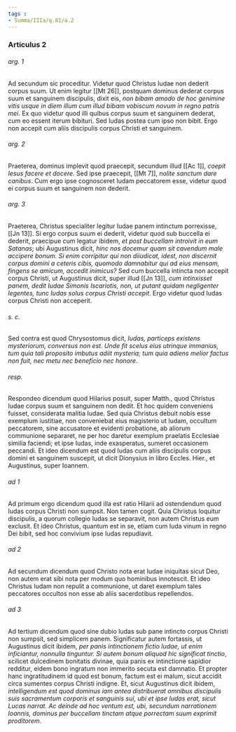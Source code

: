 ```yaml
---
tags : 
- Summa/IIIa/q.81/a.2
---
```


### Articulus 2

###### arg. 1
Ad secundum sic proceditur. Videtur quod Christus Iudae non dederit corpus suum. Ut enim legitur [[Mt 26]], postquam dominus dederat corpus suum et sanguinem discipulis, dixit eis, *non bibam amodo de hoc genimine vitis usque in diem illum cum illud bibam vobiscum novum in regno patris mei*. Ex quo videtur quod illi quibus corpus suum et sanguinem dederat, cum eo essent iterum bibituri. Sed Iudas postea cum ipso non bibit. Ergo non accepit cum aliis discipulis corpus Christi et sanguinem.

###### arg. 2
Praeterea, dominus implevit quod praecepit, secundum illud [[Ac 1]], *coepit Iesus facere et docere*. Sed ipse praecepit, [[Mt 7]], *nolite sanctum dare canibus*. Cum ergo ipse cognosceret Iudam peccatorem esse, videtur quod ei corpus suum et sanguinem non dederit.

###### arg. 3
Praeterea, Christus specialiter legitur Iudae panem intinctum porrexisse, [[Jn 13]]. Si ergo corpus suum ei dederit, videtur quod sub buccella ei dederit, praecipue cum legatur ibidem, *et post buccellam introivit in eum Satanas*; ubi Augustinus dicit, *hinc nos docemur quam sit cavendum male accipere bonum. Si enim corripitur qui non diiudicat, idest, non discernit corpus domini a ceteris cibis, quomodo damnabitur qui ad eius mensam, fingens se amicum, accedit inimicus?* Sed cum buccella intincta non accepit corpus Christi, ut Augustinus dicit, super illud [[Jn 13]], *cum intinxisset panem, dedit Iudae Simonis Iscariotis, non, ut putant quidam negligenter legentes, tunc Iudas solus corpus Christi accepit*. Ergo videtur quod Iudas corpus Christi non acceperit.

###### s. c.
Sed contra est quod Chrysostomus dicit, *Iudas, particeps existens mysteriorum, conversus non est. Unde fit scelus eius utrinque immanius, tum quia tali proposito imbutus adiit mysteria; tum quia adiens melior factus non fuit, nec metu nec beneficio nec honore*.

###### resp.
Respondeo dicendum quod Hilarius posuit, super Matth., quod Christus Iudae corpus suum et sanguinem non dedit. Et hoc quidem conveniens fuisset, considerata malitia Iudae. Sed quia Christus debuit nobis esse exemplum iustitiae, non conveniebat eius magisterio ut Iudam, occultum peccatorem, sine accusatore et evidenti probatione, ab aliorum communione separaret, ne per hoc daretur exemplum praelatis Ecclesiae similia faciendi; et ipse Iudas, inde exasperatus, sumeret occasionem peccandi. Et ideo dicendum est quod Iudas cum aliis discipulis corpus domini et sanguinem suscepit, ut dicit Dionysius in libro Eccles. Hier., et Augustinus, super Ioannem.

###### ad 1
Ad primum ergo dicendum quod illa est ratio Hilarii ad ostendendum quod Iudas corpus Christi non sumpsit. Non tamen cogit. Quia Christus loquitur discipulis, a quorum collegio Iudas se separavit, non autem Christus eum exclusit. Et ideo Christus, quantum est in se, etiam cum Iuda vinum in regno Dei bibit, sed hoc convivium ipse Iudas repudiavit.

###### ad 2
Ad secundum dicendum quod Christo nota erat Iudae iniquitas sicut Deo, non autem erat sibi nota per modum quo hominibus innotescit. Et ideo Christus Iudam non repulit a communione, ut daret exemplum tales peccatores occultos non esse ab aliis sacerdotibus repellendos.

###### ad 3
Ad tertium dicendum quod sine dubio Iudas sub pane intincto corpus Christi non sumpsit, sed simplicem panem. Significatur autem fortassis, ut Augustinus dicit ibidem, *per panis intinctionem fictio Iudae, ut enim inficiantur, nonnulla tinguntur. Si autem bonum aliquod hic significat tinctio*, scilicet dulcedinem bonitatis divinae, quia panis ex intinctione sapidior redditur, eidem bono ingratum non immerito secuta est damnatio. Et propter hanc ingratitudinem id quod est bonum, factum est ei malum, sicut accidit circa sumentes corpus Christi indigne. Et, sicut Augustinus dicit ibidem, *intelligendum est quod dominus iam antea distribuerat omnibus discipulis suis sacramentum corporis et sanguinis sui, ubi et ipse Iudas erat, sicut Lucas narrat. Ac deinde ad hoc ventum est, ubi, secundum narrationem Ioannis, dominus per buccellam tinctam atque porrectam suum exprimit proditorem*.

